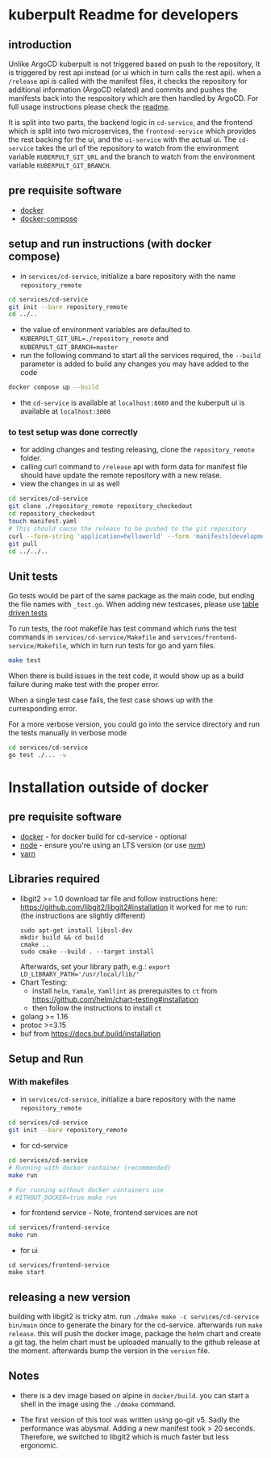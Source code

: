 # kuberpult Readme for developers

## introduction

Unlike ArgoCD kuberpult is not triggered based on push to the repository, It is triggered by rest api instead (or ui which in turn calls the rest api). 
when a `/release` api is called with the manifest files, it checks the repository for additional information (ArgoCD related) and commits and pushes the manifests back into the respository which are then handled by ArgoCD. 
For full usage instructions please check the [readme](https://github.com/freiheit-com/kuberpult/blob/main/readme.md).

It is split into two parts, the backend logic in `cd-service`, and the frontend which is split into two microservices, the `frontend-service` which provides the rest backing for the ui, and the `ui-service` with the actual ui. 
The `cd-service` takes the url of the repository to watch from the environment variable `KUBERPULT_GIT_URL` and the branch to watch from the environment variable `KUBERPULT_GIT_BRANCH`.

## pre requisite software

- [docker](https://docs.docker.com/get-docker/)
- [docker-compose](https://docs.docker.com/compose/install/)

## setup and run instructions (with docker compose)

- in `services/cd-service`, initialize a bare repository with the name `repository_remote`

```bash
cd services/cd-service
git init --bare repository_remote
cd ../..
```
- the value of environment variables are defaulted to `KUBERPULT_GIT_URL=./repository_remote` and `KUBERPULT_GIT_BRANCH=master`
- run the following command to start all the services required, the `--build` parameter is added to build any changes you may have added to the code

```bash
docker compose up --build
```
- the `cd-service` is available at `localhost:8080` and the kuberpult ui is available at `localhost:3000`


### to test setup was done correctly

- for adding changes and testing releasing, clone the `repository_remote` folder. 
- calling curl command to `/release` api with form data for manifest file should have update the remote repository with a new relase.
- view the changes in ui as well

```bash
cd services/cd-service
git clone ./repository_remote repository_checkedout
cd repository_checkedout
touch manifest.yaml
# This should cause the release to be pushed to the git repository
curl --form-string 'application=helloworld' --form 'manifests[development]=@manifest.yaml' localhost:8080/release
git pull
cd ../../..
```

## Unit tests

Go tests would be part of the same package as the main code, but ending the file names with `_test.go`. When adding new testcases, please use [table driven tests](https://revolution.dev/app/-JqFGExX46gs9mH7vxR5/WORKSPACE_DOCUMENT/-MjkBXy5_eugWYQsxyHl/) 

To run tests, the root makefile has test command which runs the test commands in `services/cd-service/Makefile` and `services/frontend-service/Makefile`, which in turn run tests for go and yarn files.

```bash
make test
```

When there is build issues in the test code, it would show up as a build failure during make test with the proper error.

When a single test case fails, the test case shows up with the curresponding error.

For a more verbose version, you could go into the service directory and run the tests manually in verbose mode

```bash
cd services/cd-service
go test ./... -v
```

# Installation outside of docker 

## pre requisite software 

- [docker](https://docs.docker.com/get-docker/) - for docker build for cd-service - optional
- [node](https://nodejs.org/en/download/) - ensure you're using an LTS version (or use [nvm](https://github.com/nvm-sh/nvm#installing-and-updating))
- [yarn](https://classic.yarnpkg.com/lang/en/docs/install/#mac-stable)

## Libraries required
- libgit2 >= 1.0
  download tar file and follow instructions here: https://github.com/libgit2/libgit2#installation
  it worked for me to run: (the instructions are slightly different)
  ```
  sudo apt-get install libssl-dev
  mkdir build && cd build
  cmake ..
  sudo cmake --build . --target install
  ```
  Afterwards, set your library path, e.g.: `export LD_LIBRARY_PATH='/usr/local/lib/'`
- Chart Testing: 
  - install `helm`, `Yamale`, `Yamllint` as prerequisites to `ct` from https://github.com/helm/chart-testing#installation 
  - then follow the instructions to install `ct`
- golang >= 1.16
- protoc >=3.15
- buf from https://docs.buf.build/installation

## Setup and Run

### With makefiles

- in `services/cd-service`, initialize a bare repository with the name `repository_remote`

```bash
cd services/cd-service
git init --bare repository_remote
```

- for cd-service 

```bash
cd services/cd-service
# Running with docker container (recommended)
make run

# For running without docker containers use
# WITHOUT_DOCKER=true make run
```

- for frontend service - Note, frontend services are not 
```bash
cd services/frontend-service
make run
```

- for ui
```
cd services/frontend-service
make start
```


## releasing a new version

building with libgit2 is tricky atm. run `./dmake make -c services/cd-service bin/main` once to generate the binary for the cd-service.
afterwards run `make release`. this will push the docker image, package the helm chart and create a git tag. the helm chart must be uploaded manually to the github release at the moment.
afterwards bump the version in the `version` file.

## Notes

- there is a dev image based on alpine in `docker/build`. you can start a shell in the image using the `./dmake` command.

- The first version of this tool was written using go-git v5. Sadly the performance was abysmal. Adding a new manifest took > 20 seconds. Therefore, we switched to libgit2 which is much faster but less ergonomic.
